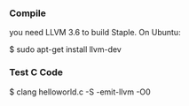 

### Compile ###

you need LLVM 3.6 to build Staple. On Ubuntu:

$ sudo apt-get install llvm-dev


### Test C Code ###

$ clang helloworld.c -S -emit-llvm -O0